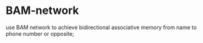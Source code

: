 # BAM-network
use BAM network to achieve  bidirectional associative memory from name to phone number or opposite;
